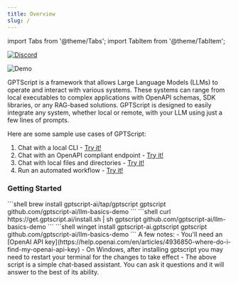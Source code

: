 ```yaml
---
title: Overview
slug: /
---
```

import Tabs from '@theme/Tabs';
import TabItem from '@theme/TabItem';

[![Discord](https://img.shields.io/discord/1204558420984864829?label=Discord)](https://discord.gg/9sSf4UyAMC)

![Demo](/img/demo.gif)

GPTScript is a framework that allows Large Language Models (LLMs) to operate and interact with various systems. These systems can range from local executables to complex applications with OpenAPI schemas, SDK libraries, or any RAG-based solutions. GPTScript is designed to easily integrate any system, whether local or remote, with your LLM using just a few lines of prompts.

Here are some sample use cases of GPTScript:
1. Chat with a local CLI - [Try it!](examples/cli)
2. Chat with an OpenAPI compliant endpoint - [Try it!](examples/api)
3. Chat with local files and directories - [Try it!](examples/local-files)
4. Run an automated workflow - [Try it!](examples/workflow)

### Getting Started

<Tabs>
    <TabItem value="MacOS and Linux (Homebrew)">
    ```shell
    brew install gptscript-ai/tap/gptscript 
    gptscript github.com/gptscript-ai/llm-basics-demo
    ```
    </TabItem>
    <TabItem value="MacOS and Linux (install.sh)">
    ```shell
    curl https://get.gptscript.ai/install.sh | sh
    gptscript github.com/gptscript-ai/llm-basics-demo
    ```
    </TabItem>
    <TabItem value="Windows">
    ```shell
    winget install gptscript-ai.gptscript
    gptscript github.com/gptscript-ai/llm-basics-demo
    ```
    </TabItem>
</Tabs>
A few notes:
- You'll need an [OpenAI API key](https://help.openai.com/en/articles/4936850-where-do-i-find-my-openai-api-key)
- On Windows, after installing gptscript you may need to restart your terminal for the changes to take effect
- The above script is a simple chat-based assistant. You can ask it questions and it will answer to the best of its ability.
